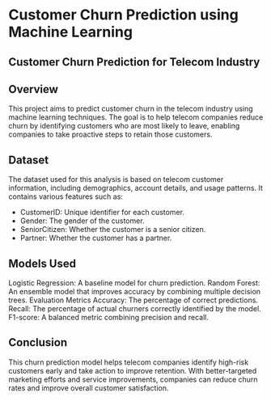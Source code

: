# Customer Churn Prediction using Machine Learning
## Customer Churn Prediction for Telecom Industry

## Overview
  This project aims to predict customer churn in the telecom industry using machine learning techniques. The goal is to help telecom companies reduce churn by identifying customers who are most likely to leave, enabling companies to take proactive steps to retain those customers.

## Dataset
The dataset used for this analysis is based on telecom customer information, including demographics, account details, and usage patterns. It contains various features such as:
- CustomerID: Unique identifier for each customer.
- Gender: The gender of the customer.
- SeniorCitizen: Whether the customer is a senior citizen.
- Partner: Whether the customer has a partner.

## Models Used
Logistic Regression: A baseline model for churn prediction.
Random Forest: An ensemble model that improves accuracy by combining multiple decision trees.
Evaluation Metrics
Accuracy: The percentage of correct predictions.
Recall: The percentage of actual churners correctly identified by the model.
F1-score: A balanced metric combining precision and recall.

## Conclusion
  This churn prediction model helps telecom companies identify high-risk customers early and take action to improve retention. With better-targeted marketing efforts and service improvements, companies can reduce churn rates and improve overall customer satisfaction.
